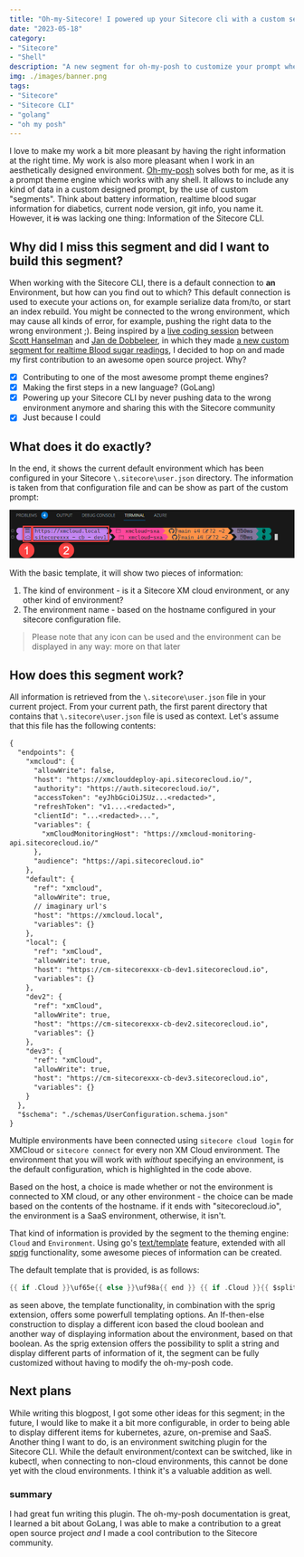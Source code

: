 ```yaml
---
title: "Oh-my-Sitecore! I powered up your Sitecore cli with a custom segment for Oh my posh"
date: "2023-05-18"
category: 
- "Sitecore"
- "Shell"
description: "A new segment for oh-my-posh to customize your prompt when working with the Sitecore CLI."
img: ./images/banner.png
tags:
- "Sitecore"
- "Sitecore CLI"
- "golang"
- "oh my posh"
---
```


I love to make my work a bit more pleasant by having the right information at the right time. My work is also more pleasant when I work in an aesthetically designed environment. [Oh-my-posh](https://ohmyposh.dev) solves both for me, as it is a prompt theme engine which works with any shell. It allows to include any kind of data in a custom designed prompt, by the use of custom "segments". Think about battery information, realtime blood sugar information for diabetics, current node version, git info, you name it. However, it ~~is~~ was lacking one thing: Information of the Sitecore CLI.

## Why did I miss this segment and did I want to build this segment?

When working with the Sitecore CLI, there is a default connection to **an** Environment, but how can you find out to which? This default connection is used to execute your actions on, for example serialize data from/to, or start an index rebuild. You might be connected to the wrong environment, which may cause all kinds of error, for example, pushing the right data to the wrong environment ;). Being inspired by a [live coding session](https://youtu.be/_meKUIm9NwA) between [Scott Hanselman](https://www.hanselman.com/blog/) and [Jan de Dobbeleer](https://github.com/JanDeDobbeleer/), in which they made [a new custom segment for realtime Blood sugar readings](https://www.hanselman.com/blog/a-nightscout-segment-for-ohmyposh-shows-my-realtime-blood-sugar-readings-in-my-git-prompt), I decided to hop on and made my first contribution to an awesome open source project. Why?

- [x] Contributing to one of the most awesome prompt theme engines?
- [X] Making the first steps in a new language? (GoLang)
- [X] Powering up your Sitecore CLI by never pushing data to the wrong environment anymore and sharing this with the Sitecore community
- [X] Just because I could

## What does it do exactly?

In the end, it shows the current default environment which has been configured in your Sitecore ```\.sitecore\user.json``` directory. The information is taken from that configuration file and can be show as part of the custom prompt:

![custom segnemtn in vscode](./images/custom-sitecore-segment-vscode.png)

With the basic template, it will show two pieces of information:

1. The kind of environment - is it a Sitecore XM cloud environment, or any other kind of environment?
2. The environment name - based on the hostname configured in your sitecore configuration file.

> Please note that any icon can be used and the environment can be displayed in any way: more on that later

## How does this segment work?

All information is retrieved from the ```\.sitecore\user.json``` file in your current project. From your current path, the first parent directory that contains that ```\.sitecore\user.json``` file is used as context. Let's assume that this file has the following contents:

```json{14-20}
{
  "endpoints": {
    "xmcloud": {
      "allowWrite": false,
      "host": "https://xmclouddeploy-api.sitecorecloud.io/",
      "authority": "https://auth.sitecorecloud.io/",
      "accessToken": "eyJhbGciOiJSUz...<redacted>",
      "refreshToken": "v1....<redacted>",
      "clientId": "...<redacted>...",
      "variables": {
        "xmCloudMonitoringHost": "https://xmcloud-monitoring-api.sitecorecloud.io/"
      },
      "audience": "https://api.sitecorecloud.io"
    },
    "default": {
      "ref": "xmcloud",
      "allowWrite": true,
      // imaginary url's
      "host": "https://xmcloud.local",
      "variables": {}
    },
    "local": {
      "ref": "xmCloud",
      "allowWrite": true,
      "host": "https://cm-sitecorexxx-cb-dev1.sitecorecloud.io",
      "variables": {}
    },
    "dev2": {
      "ref": "xmCloud",
      "allowWrite": true,
      "host": "https://cm-sitecorexxx-cb-dev2.sitecorecloud.io",
      "variables": {}
    },
    "dev3": {
      "ref": "xmCloud",
      "allowWrite": true,
      "host": "https://cm-sitecorexxx-cb-dev3.sitecorecloud.io",
      "variables": {}
    }
  },
  "$schema": "./schemas/UserConfiguration.schema.json"
}
```

Multiple environments have been connected using ```sitecore cloud login``` for XMCloud or ```sitecore connect``` for every non XM Cloud environment. The environment that you will work with *without* specifying an environment, is the default configuration, which is highlighted in the code above.

Based on the host, a choice is made whether or not the environment is connected to XM cloud, or any other environment - the choice can be made based on the contents of the hostname. if it ends with "sitecorecloud.io", the environment is a SaaS environment, otherwise, it isn't.

That kind of information is provided by the segment to the theming engine: ```Cloud``` and ```Environment```. Using go's [text/template](https://pkg.go.dev/text/template) feature, extended with all [sprig](https://masterminds.github.io/sprig/) functionality, some awesome pieces of information can be created.

The default template that is provided, is as follows:

```go
{{ if .Cloud }}\uf65e{{ else }}\uf98a{{ end }} {{ if .Cloud }}{{ $splittedHostName := split \".\" .Environment }}{{ $myList := split \"-\" $splittedHostName._0 }} {{ $myList._1 }} - {{ $myList._2 }} - {{ $myList._3 }}{{ else }} {{ .Environment }} {{ end }}
```

as seen above, the template functionality, in combination with the sprig extension, offers some powerfull templating options. An If-then-else construction to display a different icon based the cloud boolean and another way of displaying information about the environment, based on that boolean. As the sprig extension offers the possibility to split a string and display different parts of information of it, the segment can be fully customized without having to modify the oh-my-posh code.

## Next plans

While writing this blogpost, I got some other ideas for this segment; in the future, I would like to make it a bit more configurable, in order to being able to display different items for kubernetes, azure, on-premise and SaaS. Another thing I want to do, is an environment switching plugin for the Sitecore CLI. While the default environment/context can be switched, like in kubectl, when connecting to non-cloud environments,  this cannot be done yet with the cloud environments. I think it's a valuable addition as well.

### summary

I had great fun writing this plugin. The oh-my-posh documentation is great, I learned a bit about GoLang, I was able to make a contribution to a great open source project *and* I made a cool contribution to the Sitecore community. 